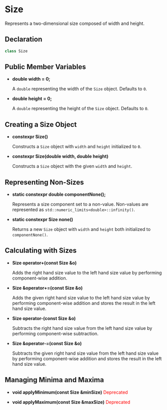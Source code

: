 # Size

Represents a two-dimensional size composed of width and height.

## Declaration

```C++
class Size
```

## Public Member Variables

* **double width = 0;**

	A `double` representing the width of the `Size` object. Defaults to `0`.

* **double height = 0;**

	A `double` representing the height of the `Size` object. Defaults to `0`.

## Creating a Size Object

* **constexpr Size()**

	Constructs a `Size` object with `width` and `height` initialized to `0`.

* **constexpr Size(double width, double height)**

	Constructs a `Size` object with the given `width` and `height`.

## Representing Non-Sizes

* **static constexpr double componentNone();**

	Represents a size component set to a non-value. Non-values are represented as `std::numeric_limits<double>::infinity()`.

* **static constexpr Size none()**

	Returns a new `Size` object with `width` and `height` both initialized to `componentNone()`.

## Calculating with Sizes

* **Size operator+(const Size &o)**

	Adds the right hand size value to the left hand size value by performing component-wise addition.

* **Size &operator+=(const Size &o)**

	Adds the given right hand size value to the left hand size value by performing component-wise addition and stores the result in the left hand size value.

* **Size operator-(const Size &o)**

	Subtracts the right hand size value from the left hand size value by performing component-wise subtraction.

* **Size &operator-=(const Size &o)**

	Subtracts the given right hand size value from the left hand size value by performing component-wise addition and stores the result in the left hand size value.

## Managing Minima and Maxima

* **void applyMinimum(const Size &minSize)** <span style="color: red">Deprecated</span>

* **void applyMaximum(const Size &maxSize)** <span style="color: red">Deprecated</span>
